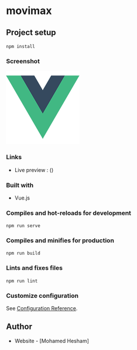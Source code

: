 # movimax

## Project setup
```
npm install
```

### Screenshot

![](./src/assets/logo.png)

### Links

- Live preview : ()

### Built with

- Vue.js
### Compiles and hot-reloads for development
```
npm run serve
```

### Compiles and minifies for production
```
npm run build
```

### Lints and fixes files
```
npm run lint
```

### Customize configuration
See [Configuration Reference](https://cli.vuejs.org/config/).

## Author

- Website - [Mohamed Hesham]
